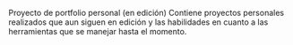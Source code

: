 Proyecto de portfolio personal (en edición)
Contiene proyectos personales realizados que aun siguen en edición
y las habilidades en cuanto a las herramientas que se manejar hasta el momento.